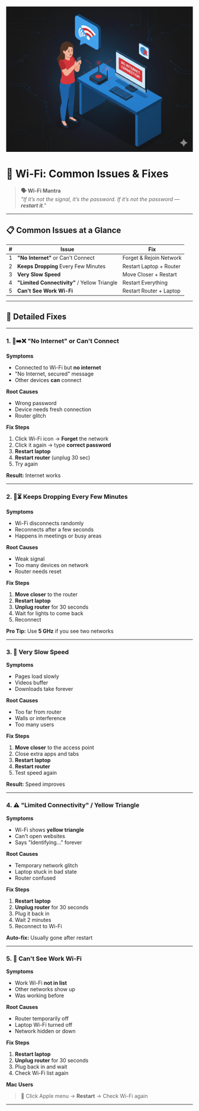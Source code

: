 <p align="center">
  <img src="https://raw.githubusercontent.com/tylergehm/wifi/main/wifi.png" alt="GitHub banner" style="max-width:100%;height:auto;" />
</p>

# 📶 Wi-Fi: Common Issues & Fixes

> **🗣️ Wi-Fi Mantra**  
> _"If it’s not the signal, it’s the password. If it’s not the password — **restart it**."_

---

## 📋 Common Issues at a Glance

| # | **Issue**                                  | **Fix**                          |
|---|--------------------------------------------|----------------------------------|
| 1 | **"No Internet"** or Can't Connect         | Forget & Rejoin Network          |
| 2 | **Keeps Dropping** Every Few Minutes       | Restart Laptop + Router          |
| 3 | **Very Slow Speed**                        | Move Closer + Restart           |
| 4 | **"Limited Connectivity"** / Yellow Triangle | Restart Everything             |
| 5 | **Can't See Work Wi-Fi**                   | Restart Router + Laptop          |

---

## 🔧 Detailed Fixes

---

### 1. 📶➡️❌ "No Internet" or Can't Connect
**Symptoms**  
- Connected to Wi-Fi but **no internet**  
- "No Internet, secured" message  
- Other devices **can** connect

**Root Causes**  
- Wrong password  
- Device needs fresh connection  
- Router glitch

**Fix Steps**  
1. Click Wi-Fi icon → **Forget** the network  
2. Click it again → type **correct password**  
3. **Restart laptop**  
4. **Restart router** (unplug 30 sec)  
5. Try again

**Result:** Internet works

---

### 2. 📶⏳ Keeps Dropping Every Few Minutes
**Symptoms**  
- Wi-Fi disconnects randomly  
- Reconnects after a few seconds  
- Happens in meetings or busy areas

**Root Causes**  
- Weak signal  
- Too many devices on network  
- Router needs reset

**Fix Steps**  
1. **Move closer** to the router  
2. **Restart laptop**  
3. **Unplug router** for 30 seconds  
4. Wait for lights to come back  
5. Reconnect

**Pro Tip:** Use **5 GHz** if you see two networks

---

### 3. 🐌 Very Slow Speed
**Symptoms**  
- Pages load slowly  
- Videos buffer  
- Downloads take forever

**Root Causes**  
- Too far from router  
- Walls or interference  
- Too many users

**Fix Steps**  
1. **Move closer** to the access point  
2. Close extra apps and tabs  
3. **Restart laptop**  
4. **Restart router**  
5. Test speed again

**Result:** Speed improves

---

### 4. ⚠️ "Limited Connectivity" / Yellow Triangle
**Symptoms**  
- Wi-Fi shows **yellow triangle**  
- Can't open websites  
- Says "Identifying..." forever

**Root Causes**  
- Temporary network glitch  
- Laptop stuck in bad state  
- Router confused

**Fix Steps**  
1. **Restart laptop**  
2. **Unplug router** for 30 seconds  
3. Plug it back in  
4. Wait 2 minutes  
5. Reconnect to Wi-Fi

**Auto-fix:** Usually gone after restart

---

### 5. 👻 Can't See Work Wi-Fi
**Symptoms**  
- Work Wi-Fi **not in list**  
- Other networks show up  
- Was working before

**Root Causes**  
- Router temporarily off  
- Laptop Wi-Fi turned off  
- Network hidden or down

**Fix Steps**  
1. **Restart laptop**  
2. **Unplug router** for 30 seconds  
3. Plug back in and wait  
4. Check Wi-Fi list again  

**Mac Users**  
> 🍎 Click Apple menu → **Restart** → Check Wi-Fi again

---

